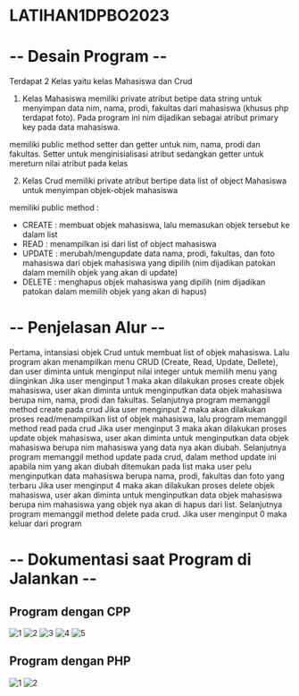 # LATIHAN1DPBO2023

# -- Desain Program --
Terdapat 2 Kelas yaitu kelas Mahasiswa dan Crud

1. Kelas Mahasiswa 
memiliki private atribut betipe data string untuk menyimpan data nim, nama, prodi, fakultas dari mahasiswa  (khusus php terdapat foto). Pada program ini nim dijadikan sebagai atribut primary key pada data mahasiswa.

memiliki public method setter dan getter untuk nim, nama, prodi dan fakultas. Setter untuk menginisialisasi atribut sedangkan getter untuk mereturn nilai atribut pada kelas

2. Kelas Crud
memiliki private atribut bertipe data list of object Mahasiswa untuk menyimpan objek-objek mahasiswa

memiliki public method :
- CREATE : membuat objek mahasiswa, lalu memasukan objek tersebut ke dalam list
- READ : menampilkan isi dari list of object mahasiswa
- UPDATE : merubah/mengupdate data nama, prodi, fakultas, dan foto mahasiswa dari objek mahasiswa yang dipilih (nim dijadikan patokan dalam memilih objek yang akan di update)
- DELETE : menghapus objek mahasiswa yang dipilih (nim dijadikan patokan dalam memilih objek yang akan di hapus)

# -- Penjelasan Alur --
Pertama, intansiasi objek Crud untuk membuat list of objek mahasiswa.
Lalu program akan menampilkan menu CRUD (Create, Read, Update, Dellete), dan user diminta untuk menginput nilai integer untuk memilih menu yang diinginkan
Jika user menginput 1 maka akan dilakukan proses create objek mahasiswa, user akan diminta untuk menginputkan data objek mahasiswa berupa nim, nama, prodi dan fakultas. Selanjutnya program memanggil method create pada crud
Jika user menginput 2 maka akan dilakukan proses read/menampilkan list of objek mahasiswa, lalu program memanggil method read pada crud
Jika user menginput 3 maka akan dilakukan proses update objek mahasiswa, user akan diminta untuk menginputkan data objek mahasiswa berupa nim mahasiswa yang data nya akan diubah. Selanjutnya program memanggil method update pada crud, dalam method update ini apabila nim yang akan diubah ditemukan pada list maka user pelu menginputkan data mahasiswa berupa nama, prodi, fakultas dan foto yang terbaru
Jika user menginput 4 maka akan dilakukan proses delete objek mahasiswa, user akan diminta untuk menginputkan data objek mahasiswa berupa nim mahasiswa yang objek nya akan di hapus dari list. Selanjutnya program memanggil method delete pada crud.
Jika user menginput 0 maka keluar dari program

# -- Dokumentasi saat Program  di Jalankan --
## Program dengan CPP
![1](https://user-images.githubusercontent.com/100898963/219065544-88980119-c0d8-493c-a78a-c4be902fbdc5.jpg)
![2](https://user-images.githubusercontent.com/100898963/219065557-5c449f36-7d21-46c3-944e-f4ac786ae268.jpg)
![3](https://user-images.githubusercontent.com/100898963/219065562-5ad61f1a-00bd-48b3-8062-2287fae1cfe8.jpg)
![4](https://user-images.githubusercontent.com/100898963/219065565-c84ece92-c6e3-4b7a-8823-be9257b1e9b7.jpg)
![5](https://user-images.githubusercontent.com/100898963/219065571-8c153070-37d9-4dec-b218-859fc724cfbd.jpg)

## Program dengan PHP
![1](https://user-images.githubusercontent.com/100898963/219067746-c6984f4b-0659-42f0-b23a-f4993e4ef010.jpg)
![2](https://user-images.githubusercontent.com/100898963/219067759-e29d7217-e5c0-4d6c-bd8e-5ff02dc50f74.jpg)


